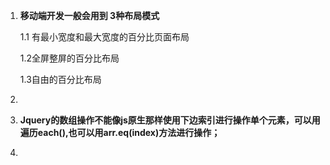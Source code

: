 

1. **移动端开发一般会用到 3种布局模式** 

   1.1 有最小宽度和最大宽度的百分比页面布局

   1.2全屏整屏的百分比布局

   1.3自由的百分比布局

2. ​

3. **Jquery的数组操作不能像js原生那样使用下边索引进行操作单个元素，可以用遍历each(),也可以用arr.eq(index)方法进行操作；** 

4. ​



